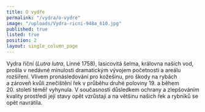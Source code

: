 ```yaml
---
title: O vydře
permalink: "/vydra/o-vydre"
image: "/uploads/Vydra-ricni-948a_610.jpg"
published: true
listed: true
position: 2
layout: single_column_page
---
```

Vydra říční (*Lutra lutra*, Linné 1758), lasicovitá šelma, královna
našich vod, prošla v nedávné minulosti dramatickým vývojem početnosti
a areálu rozšíření. Vlivem pronásledování pro kožešinu, pro škody na
rybách a zároveň kvůli znečištění řek v průběhu druhé poloviny
19. a během 20. století téměř vyhynula. V současnosti důsledkem ochrany
a zlepšováním kvality prostředí její stavy opět vzrůstají a na většinu
našich řek a rybníků se opět navrátila.
